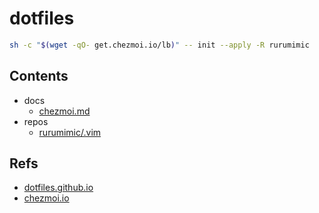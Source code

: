 # dotfiles

```bash
sh -c "$(wget -qO- get.chezmoi.io/lb)" -- init --apply -R rurumimic
```

## Contents

- docs
  - [chezmoi.md](docs/chezmoi.md)
- repos
  - [rurumimic/.vim](https://github.com/rurumimic/.vim)

## Refs

- [dotfiles.github.io](https://dotfiles.github.io/)
- [chezmoi.io](https://www.chezmoi.io/)


